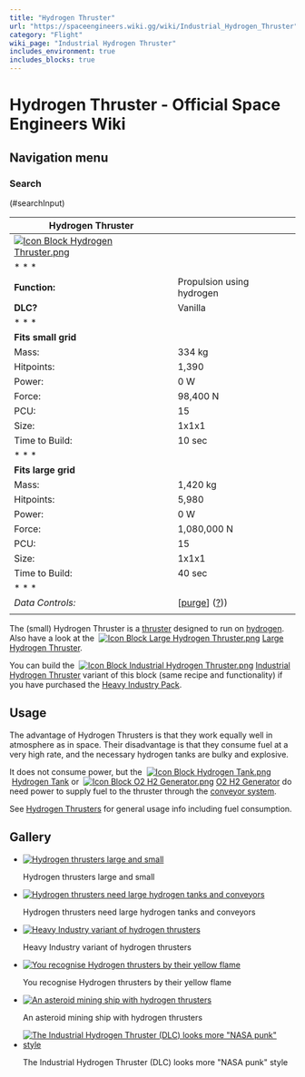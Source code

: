 ```yaml
---
title: "Hydrogen Thruster"
url: "https://spaceengineers.wiki.gg/wiki/Industrial_Hydrogen_Thruster"
category: "Flight"
wiki_page: "Industrial Hydrogen Thruster"
includes_environment: true
includes_blocks: true
---
```


# Hydrogen Thruster - Official Space Engineers Wiki

## Navigation menu

### Search

(#searchInput)

| Hydrogen Thruster |     |
| --- | --- |
| [![Icon Block Hydrogen Thruster.png](https://spaceengineers.wiki.gg/images/Icon_Block_Hydrogen_Thruster.png?77ed1d)](https://spaceengineers.wiki.gg/wiki/File:Icon_Block_Hydrogen_Thruster.png) |     |
| * * * |     |
| **Function:** | Propulsion using hydrogen |
| **DLC?** | Vanilla |
| * * * |     |
| **Fits small grid** |     |
| Mass: | 334 kg |
| Hitpoints: | 1,390 |
| Power: | 0 W |
| Force: | 98,400 N |
| PCU: | 15  |
| Size: | 1x1x1 |
| Time to Build: | 10 sec |
| * * * |     |
| **Fits large grid** |     |
| Mass: | 1,420 kg |
| Hitpoints: | 5,980 |
| Power: | 0 W |
| Force: | 1,080,000 N |
| PCU: | 15  |
| Size: | 1x1x1 |
| Time to Build: | 40 sec |
| * * * |     |
| _Data Controls:_ | \[[purge](https://spaceengineers.wiki.gg/wiki/Hydrogen_Thruster?action=purge)\] ([?](https://spaceengineers.wiki.gg/wiki/Template:Info_Block))) |
|     |     |

The (small) Hydrogen Thruster is a [thruster](https://spaceengineers.wiki.gg/wiki/Thruster "Thruster") designed to run on [hydrogen](https://spaceengineers.wiki.gg/wiki/Hydrogen "Hydrogen"). Also have a look at the  [![Icon Block Large Hydrogen Thruster.png](https://spaceengineers.wiki.gg/images/thumb/Icon_Block_Large_Hydrogen_Thruster.png/21px-Icon_Block_Large_Hydrogen_Thruster.png?f132bb)](https://spaceengineers.wiki.gg/wiki/Large_Hydrogen_Thruster "Large Hydrogen Thruster") [Large Hydrogen Thruster](https://spaceengineers.wiki.gg/wiki/Large_Hydrogen_Thruster "Large Hydrogen Thruster").

You can build the  [![Icon Block Industrial Hydrogen Thruster.png](https://spaceengineers.wiki.gg/images/thumb/Icon_Block_Industrial_Hydrogen_Thruster.png/21px-Icon_Block_Industrial_Hydrogen_Thruster.png?7fc5d0)](https://spaceengineers.wiki.gg/wiki/Industrial_Hydrogen_Thruster "Industrial Hydrogen Thruster") [Industrial Hydrogen Thruster](https://spaceengineers.wiki.gg/wiki/Industrial_Hydrogen_Thruster "Industrial Hydrogen Thruster") variant of this block (same recipe and functionality) if you have purchased the [Heavy Industry Pack](https://spaceengineers.wiki.gg/wiki/Heavy_Industry_Pack "Heavy Industry Pack").

## Usage

The advantage of Hydrogen Thrusters is that they work equally well in atmosphere as in space. Their disadvantage is that they consume fuel at a very high rate, and the necessary hydrogen tanks are bulky and explosive.

It does not consume power, but the  [![Icon Block Hydrogen Tank.png](https://spaceengineers.wiki.gg/images/thumb/Icon_Block_Hydrogen_Tank.png/21px-Icon_Block_Hydrogen_Tank.png?5afea3)](https://spaceengineers.wiki.gg/wiki/Hydrogen_Tank "Hydrogen Tank") [Hydrogen Tank](https://spaceengineers.wiki.gg/wiki/Hydrogen_Tank "Hydrogen Tank") or  [![Icon Block O2 H2 Generator.png](https://spaceengineers.wiki.gg/images/thumb/Icon_Block_O2_H2_Generator.png/21px-Icon_Block_O2_H2_Generator.png?60936f)](https://spaceengineers.wiki.gg/wiki/O2_H2_Generator "O2 H2 Generator") [O2 H2 Generator](https://spaceengineers.wiki.gg/wiki/O2_H2_Generator "O2 H2 Generator") do need power to supply fuel to the thruster through the [conveyor system](https://spaceengineers.wiki.gg/wiki/Conveyor_system "Conveyor system").

See [Hydrogen Thrusters](https://spaceengineers.wiki.gg/wiki/Hydrogen_Thrusters "Hydrogen Thrusters") for general usage info including fuel consumption.

## Gallery

*   [![Hydrogen thrusters large and small](https://spaceengineers.wiki.gg/images/thumb/Hydrogen_thrusters_large_and_small.png/120px-Hydrogen_thrusters_large_and_small.png?346099)](https://spaceengineers.wiki.gg/wiki/File:Hydrogen_thrusters_large_and_small.png "Hydrogen thrusters large and small")
    
    Hydrogen thrusters large and small
    
*   [![Hydrogen thrusters need large hydrogen tanks and conveyors](https://spaceengineers.wiki.gg/images/thumb/Hydrogen_thrusters_with_hydrogen_tanks_and_conveyors.png/120px-Hydrogen_thrusters_with_hydrogen_tanks_and_conveyors.png?f4fcfa)](https://spaceengineers.wiki.gg/wiki/File:Hydrogen_thrusters_with_hydrogen_tanks_and_conveyors.png "Hydrogen thrusters need large hydrogen tanks and conveyors")
    
    Hydrogen thrusters need large hydrogen tanks and conveyors
    
*   [![Heavy Industry variant of hydrogen thrusters](https://spaceengineers.wiki.gg/images/thumb/Heavy-Industry-Hydrogen-thrusters.jpg/120px-Heavy-Industry-Hydrogen-thrusters.jpg?2cc377)](https://spaceengineers.wiki.gg/wiki/File:Heavy-Industry-Hydrogen-thrusters.jpg "Heavy Industry variant of hydrogen thrusters")
    
    Heavy Industry variant of hydrogen thrusters
    
*   [![You recognise Hydrogen thrusters by their yellow flame](https://spaceengineers.wiki.gg/images/thumb/Hydrogen-thrusters-yellow-flame.jpg/120px-Hydrogen-thrusters-yellow-flame.jpg?4e50d4)](https://spaceengineers.wiki.gg/wiki/File:Hydrogen-thrusters-yellow-flame.jpg "You recognise Hydrogen thrusters by their yellow flame")
    
    You recognise Hydrogen thrusters by their yellow flame
    
*   [![An asteroid mining ship with hydrogen thrusters](https://spaceengineers.wiki.gg/images/thumb/Hydrogen-miner.png/120px-Hydrogen-miner.png?da8f17)](https://spaceengineers.wiki.gg/wiki/File:Hydrogen-miner.png "An asteroid mining ship with hydrogen thrusters")
    
    An asteroid mining ship with hydrogen thrusters
    
*   [![The Industrial Hydrogen Thruster (DLC) looks more "NASA punk" style](https://spaceengineers.wiki.gg/images/thumb/Icon_Block_Industrial_Hydrogen_Thruster.png/120px-Icon_Block_Industrial_Hydrogen_Thruster.png?7fc5d0)](https://spaceengineers.wiki.gg/wiki/File:Icon_Block_Industrial_Hydrogen_Thruster.png "The Industrial Hydrogen Thruster (DLC) looks more \"NASA punk\" style")
    
    The Industrial Hydrogen Thruster (DLC) looks more "NASA punk" style
    
